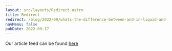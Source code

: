 ```yaml
---
layout: src/layouts/Redirect.astro
title: Redirect
redirect: /blog/2022/09/whats-the-difference-between-and-in-liquid-and-jekyll/
navMenu: false
pubDate: 2022-09-17
---
```

<div>
Our article feed can be found <a href="/blog/2022/09/whats-the-difference-between-and-in-liquid-and-jekyll/">here</a>
</div>
